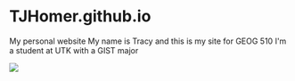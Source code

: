 # TJHomer.github.io
My personal website
My name is Tracy and this is my site for GEOG 510
I'm a student at UTK with a GIST major

![](https://geography.utk.edu/wp-content/uploads/2022/09/grad_group_photo_fa22_crop-1024x611.jpg)

